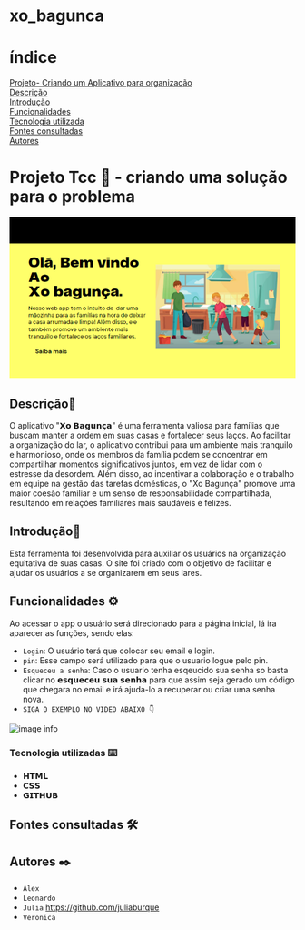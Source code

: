 # xo_bagunca
# índice

[Projeto- Criando um Aplicativo para organização](#projeto--organização-melhoria-em-casa)  
[Descrição](#descri%C3%A7%C3%A3o)  
[Introdução](#introdu%C3%A7%C3%A3o)  
[Funcionalidades](#funcionalidades)  
[Tecnologia utilizada](#tecnologia-utilizadas)  
[Fontes consultadas](#fontes-consultadas)  
[Autores](#autores)  

# Projeto Tcc 🚀 - criando uma solução para o problema

![image info](comentario/inicio.png) 

## Descrição📝
 O aplicativo "𝗫𝗼 𝗕𝗮𝗴𝘂𝗻𝗰̧𝗮" é uma ferramenta valiosa para famílias que buscam manter a ordem em suas casas e fortalecer seus laços. Ao facilitar a organização do lar, o aplicativo contribui para um ambiente mais tranquilo e harmonioso, onde os membros da família podem se concentrar em compartilhar momentos significativos juntos, em vez de lidar com o estresse da desordem. Além disso, ao incentivar a colaboração e o trabalho em equipe na gestão das tarefas domésticas, o "Xo Bagunça" promove uma maior coesão familiar e um senso de responsabilidade compartilhada, resultando em relações familiares mais saudáveis e felizes.

## Introdução📌
Esta ferramenta foi desenvolvida para auxiliar os usuários na organização equitativa de suas casas. O site foi criado com o objetivo de facilitar e ajudar os usuários a se organizarem em seus lares.

## Funcionalidades ⚙️
Ao acessar o app o usuário será direcionado para a página inicial, lá ira aparecer as funções, sendo elas: 
  - `Login`: O usuário terá que colocar seu email e login.
 -  `pin`: Esse campo será utilizado para que o usuario logue pelo pin.
  - `Esqueceu a senha`: Caso o usuario tenha esqeucido sua senha so basta clicar no 𝗲𝘀𝗾𝘂𝗲𝗰𝗲𝘂 𝘀𝘂𝗮 𝘀𝗲𝗻𝗵𝗮 para que assim seja gerado um código que chegara no email e irá ajuda-lo a recuperar ou criar uma senha nova.
 - `SIGA O EXEMPLO NO VIDEO ABAIXO 👇 `
 
 ![image info](video/gif.gif) 

 ### Tecnologia utilizadas ⌨️ 
* 𝗛𝗧𝗠𝗟
* 𝗖𝗦𝗦
* 𝗚𝗜𝗧𝗛𝗨𝗕

## Fontes consultadas 🛠️


## Autores ✒️
- `Alex`
- `Leonardo`
- `Julia` https://github.com/juliaburque
- `Veronica`






